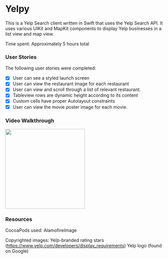 # Yelpy

This is a Yelp Search client written in Swift that uses the Yelp Search API. It uses various UIKit and MapKit components to display Yelp businesses in a list view and map view.

Time spent: Approximately 5 hours total

### User Stories
The following user stories were completed: 
- [x] User can see a styled launch screen
- [x] User can view the restaurant image for each restaurant
- [x] User can view and scroll through a list of relevant restaurant.
- [x] Tableview rows are dynamic height according to its content
- [x] Custom cells have proper Autolayout constraints
- [x] User can view the movie poster image for each movie.

### Video Walkthrough
<img src="https://github.com/YilikaLoufoua/Yelpy/blob/main/walkthrough.gif" width=250><br>

### Resources
CocoaPods used:
AlamofireImage

Copyrighted images:
Yelp-branded rating stars (https://www.yelp.com/developers/display_requirements)
Yelp logo (found on Google)

